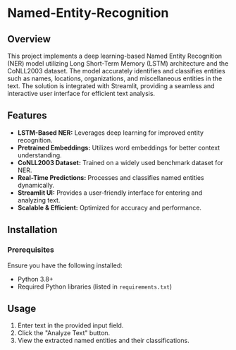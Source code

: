 # Named-Entity-Recognition

## Overview
This project implements a deep learning-based Named Entity Recognition (NER) model utilizing Long Short-Term Memory (LSTM) architecture and the CoNLL2003 dataset. The model accurately identifies and classifies entities such as names, locations, organizations, and miscellaneous entities in the text. The solution is integrated with Streamlit, providing a seamless and interactive user interface for efficient text analysis.

## Features
- **LSTM-Based NER:** Leverages deep learning for improved entity recognition.
- **Pretrained Embeddings:** Utilizes word embeddings for better context understanding.
- **CoNLL2003 Dataset:** Trained on a widely used benchmark dataset for NER.
- **Real-Time Predictions:** Processes and classifies named entities dynamically.
- **Streamlit UI:** Provides a user-friendly interface for entering and analyzing text.
- **Scalable & Efficient:** Optimized for accuracy and performance.

## Installation
### Prerequisites
Ensure you have the following installed:
- Python 3.8+
- Required Python libraries (listed in `requirements.txt`)

## Usage
1. Enter text in the provided input field.
2. Click the "Analyze Text" button.
3. View the extracted named entities and their classifications.

